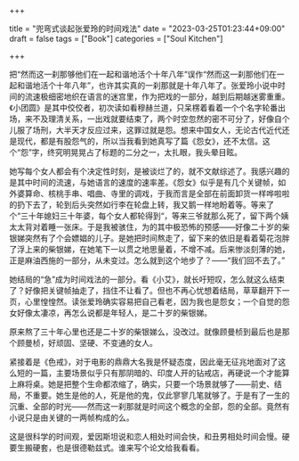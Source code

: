 +++

title = "兜弯式谈起张爱玲的时间戏法"
date = "2023-03-25T01:23:44+09:00"
draft = false
tags = ["Book"]
categories = ["Soul Kitchen"]

+++

把“然而这一刹那够他们在一起和谐地活个十年八年”误作“然而这一刹那他们在一起和谐地活个十年八年”，也许其实真的一刹那就是十年八年了。张爱玲小说中时间的流速极细密地织在语言的迷宫里，作为把戏的一部分，越到后期越迷雾重重。《小团圆》是其中佼佼者，初次读如看穆赫兰道，只呆楞着看着一个个名字轮番出场，来不及理清关系，一出戏就要结束了，两个时空忽然的密不可分了，好像自个儿服了场刑，大半天才反应过来，这罪过就是怨。想来中国女人，无论古代近代还是现代，都是有股怨气的，所以当我看到她真写了篇《怨女》，还不太信。这个“怨”字，终究明晃晃占了标题的二分之一，太扎眼，我头晕目眩。

她写每个女人都会有个决定性时刻，是被谈烂了的，就不文献综述了。我感兴趣的是其中时间的流速，与她语言的速度的速率差。《怨女》似乎是有几个关键帧，如外婆算命、核桃手串、唱曲、寺里的调戏，于我而言是全部在前面卸货一样哗啦啦的扔下去了，轮到后头突然如行李在轮盘上转，我又鹅一样地盼着等。等来了个“三十年媳妇三十年婆，每个女人都轮得到“，等来三爷就那么死了，留下两个姨太太背对着睡一张床。于是我被骇住，为的其中极恐怖的预感——好像二十岁的柴银娣突然有了个会嫖娼的儿子。是她把时间熬走了，留下来的依旧是看着菊花泡胖了浮上来的柴银娣，在她笔下一以贯之地思量着，不增不减。后来惨淡刻薄的她，正是麻油西施的一部分，从未变过。怎么就到这个地步了？——“我们回不去了。”

她结局的“急”成为时间戏法的一部分。看《小艾》，就长吁短叹，怎么就这么结束了？好像把关键帧抽走了，挡住不让看了。但也不再心忧想着结局，草草翻开下一页，心里惶惶然。读张爱玲确实容易把自己看老，因为我也是怨女；一个自觉的怨女好像太凄凉，再怎么说都是年轻人，是二十岁的柴银娣。

原来熬了三十年心里也还是二十岁的柴银娣么，没改过。就像顾曼桢到最后也是那个顾曼桢，好顽固、坚硬、不变通的女人。

紧接着是《色戒》，对于电影的鼎鼎大名我是怀疑态度，因此毫无征兆地面对了这么短的一篇，主要场景似乎只有那阴暗的、印度人开的钻戒店，再硬说一个才能算上麻将桌。她是把整个生命都浓缩了，确实，只要一个场景就够了——前史、结局，不重要。她生是他的人，死是他的鬼，仅此寥寥几笔就够了。于是有了一生的沉重、全部的时光——然而这一刹那就是时间这个概念的全部，怨的全部。竟然有小说只是由关键的一两帧构成的么。

这是很科学的时间观，爱因斯坦说和恋人相处时间会快，和丑男相处时间会慢。硬要生搬硬套，也是很德勒兹式。谁来写个论文给我看看。
